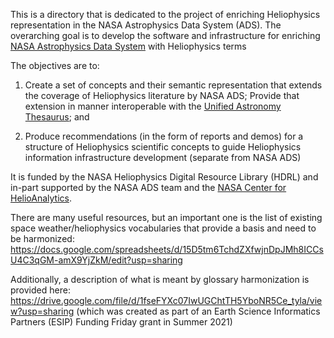 This is a directory that is dedicated to the project of enriching Heliophysics representation in the NASA Astrophysics Data System (ADS). The overarching goal is to develop the software and infrastructure for enriching [NASA Astrophysics Data System](https://ui.adsabs.harvard.edu/) with Heliophysics terms

The objectives are to:
1. Create a set of concepts and their semantic representation that extends the coverage of Heliophysics literature by NASA ADS; Provide that extension in manner interoperable with the [Unified Astronomy Thesaurus](https://github.com/astrothesaurus/UAT); and 

2. Produce recommendations (in the form of reports and demos) for a structure of Heliophysics scientific concepts to guide Heliophysics information infrastructure development (separate from NASA ADS)

It is funded by the NASA Heliophysics Digital Resource Library (HDRL) and in-part supported by the NASA ADS team and the [NASA Center for HelioAnalytics](https://dev.helioanalytics.io/). 




There are many useful resources, but an important one is the list of existing space weather/heliophysics vocabularies that provide a basis and need to be harmonized: https://docs.google.com/spreadsheets/d/15D5tm6TchdZXfwjnDpJMh8ICCsU4C3qGM-amX9YjZkM/edit?usp=sharing

Additionally, a description of what is meant by glossary harmonization is provided here: https://drive.google.com/file/d/1fseFYXc07IwUGChtTH5YboNR5Ce_tyla/view?usp=sharing (which was created as part of an Earth Science Informatics Partners (ESIP) Funding Friday grant in Summer 2021)


